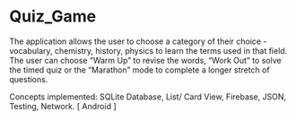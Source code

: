 # Quiz_Game

The application allows the user to choose a category of their choice - vocabulary, chemistry, history, physics to learn the terms used in that field. The user can choose “Warm Up” to revise the words, “Work Out” to solve the timed quiz or the “Marathon” mode to complete a longer stretch of questions.

Concepts implemented: SQLite Database, List/ Card View, Firebase, JSON, Testing, Network. [ Android ]
